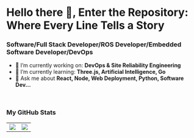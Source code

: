 # Hello there 👋, Enter the Repository: Where Every Line Tells a Story

### Software/Full Stack Developer/ROS Developer/Embedded Software Developer/DevOps

- 🔭 I’m currently working on: __DevOps & Site Reliability Engineering__ 
- 🌱 I’m currently learning: __Three.js, Artificial Intelligence, Go__
- 💬 Ask me about __React, Node, Web Deployment, Python, Software Dev...__

<br/>

### My GitHub Stats

<table>
    <tr>
        <td>
            <img src="https://github-profile-trophy.vercel.app/?username=mayuragarwal2004&row=3&column=4&no-bg=true"/>
        </td>
        <td>
            <img src="https://github-readme-stats.vercel.app/api/top-langs/?username=mayuragarwal2004&langs_count=10&layout=compact&hide=php,scss,css,html,batchfile,gherkin,freemarker,xslt,tsql,ruby"/>
        </td> 
    </tr>
    <!--
    <tr>
        <td>
            <img src="https://github-readme-stats.vercel.app/api?username=mayuragarwal2004&count_private=true&show_icons=true&theme=tokyonight"/>
        </td>
        <td>
            <img src="https://github-readme-streak-stats.herokuapp.com/?user=mayuragarwal2004"/>
        </td>
    </tr>
    -->
</table>

<!--
**mayuragarwal2004/mayuragarwal2004** is a ✨ _special_ ✨ repository because its `README.md` (this file) appears on your GitHub profile.

Here are some ideas to get you started:

- 🔭 I’m currently working on ...
- 🌱 I’m currently learning ...
- 👯 I’m looking to collaborate on ...
- 🤔 I’m looking for help with ...
- 💬 Ask me about ...
- 📫 How to reach me: ...
- 😄 Pronouns: ...
- ⚡ Fun fact: ...
-->
